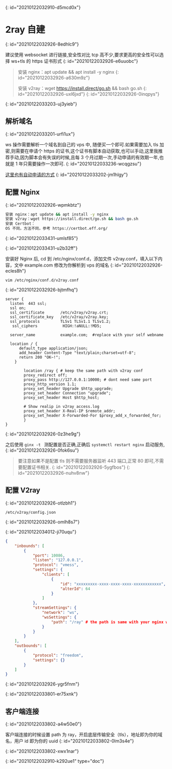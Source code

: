 {: id="20210122032910-d5mcd0x"}

# 2ray 自建
{: id="20210122032926-8edhlc9"}

建议使用 websocket 进行链接,安全性对比 tcp 高不少,要求更高的安全性可以选择 ws+tls 的 https 证书形式
{: id="20210122032926-e6uuobc"}

> 安装 nginx：apt update && apt install -y nginx
> {: id="20210122032926-a630m9z"}
>
> 安装 v2ray：wget https://install.direct/go.sh && bash go.sh
> {: id="20210122032926-uxl6jxd"}
{: id="20210122032926-0inqpys"}


{: id="20210122033203-uj3yieb"}

## 解析域名
{: id="20210122033201-urfi1ux"}

ws 操作需要解析一个域名到自己的 vps 中, 随便买一个即可.如果需要加入 tls 加密,则需要在申请个 https 的证书,这个证书有脚本自动获取,也可以手动,这里我推荐手动,因为脚本会有失误的时候,且每 3 个月过期一次,手动申请的有效期一年,也就是 1 年只需要操作一次即可.
{: id="20210122033236-wcqgzsu"}

[这里也有自动申请的方式](https://neko.re/archives/112.html)
{: id="20210122033202-jm1hlgy"}

## 配置 Nginx
{: id="20210122032926-wpmkbtz"}

```bash
安装 nginx：apt update && apt install -y nginx
安装 v2ray：wget https://install.direct/go.sh && bash go.sh
安装 Certbot：
OS 不同，方法不同，参考 https://certbot.eff.org/
```
{: id="20210122033431-umlsf85"}


{: id="20210122033431-u2b32ff"}

安装好 Nginx 后, cd 到 /etc/nginx/conf.d，添加文件 v2ray.conf，填入以下内容，文中 example.com 修改为你解析到 vps 的域名
{: id="20210122032926-ecles8h"}

```
vim /etc/nginx/conf.d/v2ray.conf
```
{: id="20210122032926-bjtmfhq"}

```
server {
  listen  443 ssl;
  ssl on;
  ssl_certificate       /etc/v2ray/v2ray.crt;
  ssl_certificate_key   /etc/v2ray/v2ray.key;
  ssl_protocols         TLSv1 TLSv1.1 TLSv1.2;
   ssl_ciphers           HIGH:!aNULL:!MD5;

  server_name           example.com;  #replace with your self webname
  
  location / {
      default_type application/json;
      add_header Content-Type "text/plain;charset=utf-8";
      return 200 "OK~!";
    }

        location /ray { # keep the same path with v2ray conf
        proxy_redirect off;
        proxy_pass http://127.0.0.1:10000; # dont need same port
        proxy_http_version 1.1;
        proxy_set_header Upgrade $http_upgrade;
        proxy_set_header Connection "upgrade";
        proxy_set_header Host $http_host;

        # Show realip in v2ray access.log
        proxy_set_header X-Real-IP $remote_addr;
        proxy_set_header X-Forwarded-For $proxy_add_x_forwarded_for;
        }
}
```
{: id="20210122032926-0z3he9g"}

之后使用 `ginx -t ` 测配置是否正确,正确后 `systemctl restart nginx` 启动服务,
{: id="20210122032926-0fok6su"}

> 要注意如果不是配置 tls 则不需要服务器监听 443 端口,正常 80 即可,不需要配置证书相关.
> {: id="20210122032926-5ygfbos"}
{: id="20210122032926-nuhv8nw"}

## 配置 V2ray
{: id="20210122032926-otlzbh1"}

```
/etc/v2ray/config.json
```
{: id="20210122032926-omlh8s7"}

{: id="20210122034012-ji70uqu"}

```json
{
    "inbounds": [
        {
            "port": 10086,
            "listen": "127.0.0.1",
            "protocol": "vmess",
            "settings": {
                "clients": [
                    {
                        "id": "xxxxxxxxx-xxxx-xxxx-xxxx-xxxxxxxxxxxx",
                        "alterId": 64
                    }
                ]
            },
            "streamSettings": {
                "network": "ws",
                "wsSettings": {
                    "path": "/ray" # the path is same with your nginx web path
                }
            }
        }
    ],
    "outbounds": [
        {
            "protocol": "freedom",
            "settings": {}
        }
    ]
}

```
{: id="20210122032926-ygr5fnm"}

{: id="20210122033801-er75xnk"}

## 客户端连接
{: id="20210122033802-a4w50e0"}

客户端连接的时候设置 path 为 ray，开启底层传输安全（tls），地址即为你的域名，用户 id 即为你的 uuid
{: id="20210122033802-0lm3s4e"}

{: id="20210122033802-xwx1nar"}


{: id="20210122032910-k292ue1" type="doc"}

